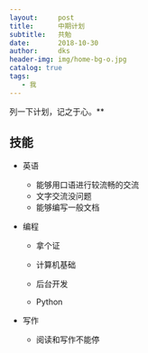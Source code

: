 ```yaml
---
layout:     post
title:      中期计划
subtitle:   共勉
date:       2018-10-30
author:     dks
header-img: img/home-bg-o.jpg
catalog: true
tags:
   - 我
---
```


列一下计划，记之于心。**



## 技能

- 英语

  - 能够用口语进行较流畅的交流
  - 文字交流没问题
  - 能够编写一般文档

- 编程

  - 拿个证


  - 计算机基础
  - 后台开发
  - Python

- 写作

  - 阅读和写作不能停